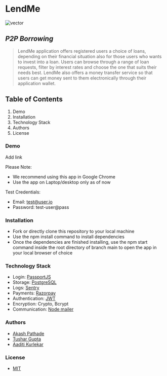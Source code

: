 # LendMe
![vector](https://github.com/pesto-students/team2-manish-p8-lendme-ui/assets/121160803/0337290c-960f-4e65-96c3-4ac2901fda0c)  
## _P2P Borrowing_

> LendMe application offers registered users a choice of loans, depending on their financial situation also for those users who wants to invest into a loan. Users can browse through a range of loan requests, filter by interest rates and choose the one that suits their needs best. LendMe also offers a money transfer service so that users can get money sent to them electronically through their application wallet.


## Table of Contents
1. Demo
2. Installation
3. Technology Stack
4. Authors
5. License

### Demo
Add link
    
Please Note:
- We recommend using this app in Google Chrome
- Use the app on Laptop/desktop only as of now

Test Credentials:
- Email: test@user.io
- Password: test-user@pass

### Installation
- Fork or directly clone this repository to your local machine
- Use the npm install command to install dependencies
- Once the dependencies are finished installing, use the npm start command inside the root directory of branch main to open the app in your local browser of choice
    
### Technology Stack

- Login: [PassportJS](https://www.passportjs.org/)
- Storage: [PostgreSQL](https://www.postgresql.org/)
- Logs: [Sentry](https://sentry.io/welcome/)
- Payments: [Razorpay](https://razorpay.com/)
- Authentication: [JWT](https://jwt.io/)
- Encryption: Crypto, Bcrypt
- Communication: [Node mailer](https://nodemailer.com/about/)

### Authors
- [Akash Pathade]()
- [Tushar Gupta]()
- [Aaditi Kurlekar](https://github.com/AaditiKurlekar)

### License
- [MIT](https://opensource.org/license/mit/)
